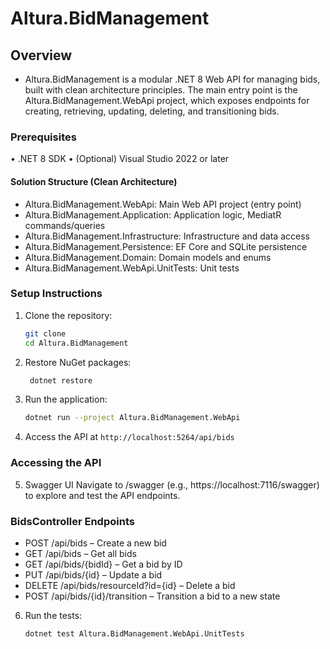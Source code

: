 # Altura.BidManagement

## Overview
- Altura.BidManagement is a modular .NET 8 Web API for managing bids, built with clean architecture principles. The main entry point is the Altura.BidManagement.WebApi project, which exposes endpoints for creating, retrieving, updating, deleting, and transitioning bids.
### Prerequisites
•	.NET 8 SDK
•	(Optional) Visual Studio 2022 or later

#### Solution Structure (Clean Architecture)
 - Altura.BidManagement.WebApi: Main Web API project (entry point)
 - Altura.BidManagement.Application: Application logic, MediatR commands/queries
 - Altura.BidManagement.Infrastructure: Infrastructure and data access
 - Altura.BidManagement.Persistence: EF Core and SQLite persistence
 - Altura.BidManagement.Domain: Domain models and enums
 - Altura.BidManagement.WebApi.UnitTests: Unit tests

### Setup Instructions
1. Clone the repository:
   ```bash
   git clone
   cd Altura.BidManagement
   
2. Restore NuGet packages:
   ```bash
    dotnet restore
    ```
   
3. Run the application:
   ```bash
   dotnet run --project Altura.BidManagement.WebApi
   ```
4. Access the API at `http://localhost:5264/api/bids`

### Accessing the API
5.	Swagger UI
Navigate to /swagger (e.g., https://localhost:7116/swagger) to explore and test the API endpoints.

### BidsController Endpoints
- POST /api/bids – Create a new bid
- GET /api/bids – Get all bids
- GET /api/bids/{bidId} – Get a bid by ID
- PUT /api/bids/{id} – Update a bid
- DELETE /api/bids/resourceId?id={id} – Delete a bid
- POST /api/bids/{id}/transition – Transition a bid to a new state


6. Run the tests:
   ```bash
   dotnet test Altura.BidManagement.WebApi.UnitTests
   ```